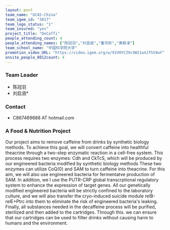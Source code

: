 ```yaml
---
layout: post
team_name: "UCAS-China"
team_igem_id: "3817"
team_logo_status: "1"
team_insured: "yes"
project_title: "DeCaffi"
people_attending_count: 4
people_attending_names: ["陈冠羽","刘昱辰","董可昕","黄枫凌"]
team_school_name: "中国科学院大学"
promotion_video_URL: "https://video.igem.org/w/92VHYCZ9cXW21a4JfhS9wY"
onsite_people_0812count: 4
---
```



### Team Leader
* 陈冠羽
* 刘启涵*

### Contact
* C867469688 AT hotmail.com

### A Food &amp; Nutrition Project

Our project aims to remove caffeine from drinks by synthetic biology methods. To achieve this goal, we will convert caffeine into healthful theacrine through a two-step enzymatic reaction in a cell-free system. This process requires two enzymes: Cdh and CkTcS, which will be produced by our engineered bacteria modified by synthetic biology methods These two enzymes can utilize CoQ(0) and SAM to turn caffeine into theacrine. For this aim, we will also use engineered bacteria for fermentatve production of SAM. In addition, we I use the PUTR-CRP global transcrptional regulatory system to enhance the expression of target genes. All our genetically modified engineered bacteria will be strictly confined to the laboratory culture, and we will also transfer the cryo-induced suicide module relB-relE+Ptrc into them to eliminate the risk of engineered bacteria's leaking. Finally, all substances needed in the decaffeine process will be purified, sterilized and then added to the cartridges. Through this. we can ensure that our cartridges can be used to filter drinks without causing harm to humans and the environment.
